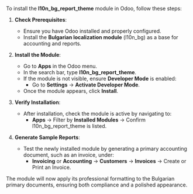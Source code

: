 To install the **l10n_bg_report_theme** module in Odoo, follow these steps:
1. **Check Prerequisites**:
    - Ensure you have Odoo installed and properly configured.
    - Install the **Bulgarian localization module** (l10n_bg) as a base for accounting and reports.

2. **Install the Module**:
    - Go to **Apps** in the Odoo menu.
    - In the search bar, type **l10n_bg_report_theme**.
    - If the module is not visible, ensure **Developer Mode** is enabled:
        - Go to **Settings** → **Activate Developer Mode**.
    - Once the module appears, click **Install**.

3. **Verify Installation**:
    - After installation, check the module is active by navigating to:
        - **Apps** → Filter by **Installed Modules** → Confirm l10n_bg_report_theme is listed.

4. **Generate Sample Reports**:
    - Test the newly installed module by generating a primary accounting document, such as an invoice, under:
        - **Invoicing** or **Accounting** → **Customers** → **Invoices** → Create or Print an Invoice.

The module will now apply its professional formatting to the Bulgarian primary documents, ensuring both compliance and a polished appearance.
